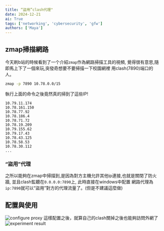 ```yaml
---
title: “盜用”clash代理"
date: 2024-12-21
ai: True
tags: ['networking', 'cybersecurity', 'gfw']
authors: ['Maya']
---
```

## zmap掃描網路

今天刷b站的時候看到了一个介紹`zmap`作為網路掃描工具的視頻,
覺得很有意思,隨即馬上下了一個來玩,突發奇想要不要掃描一下校園網裡
用clash(7890)端口的人。

```bash
zmap -p 7890 10.78.0.0/15
```

執行上面的命令之後竟然真的掃到了這些IP!

```
10.79.11.174
10.78.161.150
10.78.77.92
10.78.186.4
10.78.71.72
10.78.19.209
10.79.155.62
10.79.17.43
10.78.43.125
10.78.58.53
10.78.30.112
...
```

### “盜用”代理

之所以能夠在zmap中掃描到,是因為對方主機允許其他ip連接,也就是關閉了防火牆, 並且clash監聽在`0.0.0.0:7890`上, 此時直接在windows中配置
網路代理為`ip:7890`就可以“盜用”對方的代理流量了。(但是不建議這麼做)

## 配置與使用

![configure proxy](/networking/scan_clash.png)
這樣配置之後，就算自己的clash關掉之後也能夠訪問外網了
![experiment result](/networking/result.png)